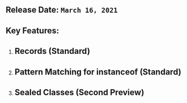 ## Release Date: `March 16, 2021`

## Key Features:

1.  ## Records (Standard)

2.  ## Pattern Matching for instanceof (Standard)

3.  ## Sealed Classes (Second Preview)
